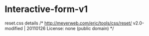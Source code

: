 # Interactive-form-v1
reset.css details 
/* http://meyerweb.com/eric/tools/css/reset/
   v2.0-modified | 20110126
   License: none (public domain)
*/
